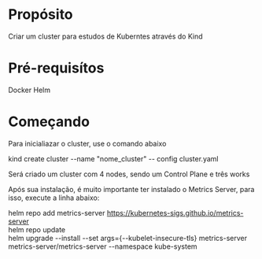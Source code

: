 # Propósito
Criar um cluster para estudos de Kuberntes através do Kind

# Pré-requisítos
Docker
Helm

# Começando
Para inicialiazar o cluster, use o comando abaixo

kind create cluster --name "nome_cluster" -- config cluster.yaml

Será criado um cluster com 4 nodes, sendo um Control Plane e três works

Após sua instalação, é muito importante ter instalado o Metrics Server, para isso, execute a linha abaixo:

helm repo add metrics-server https://kubernetes-sigs.github.io/metrics-server \
helm repo update \
helm upgrade --install --set args={--kubelet-insecure-tls} metrics-server metrics-server/metrics-server --namespace kube-system

